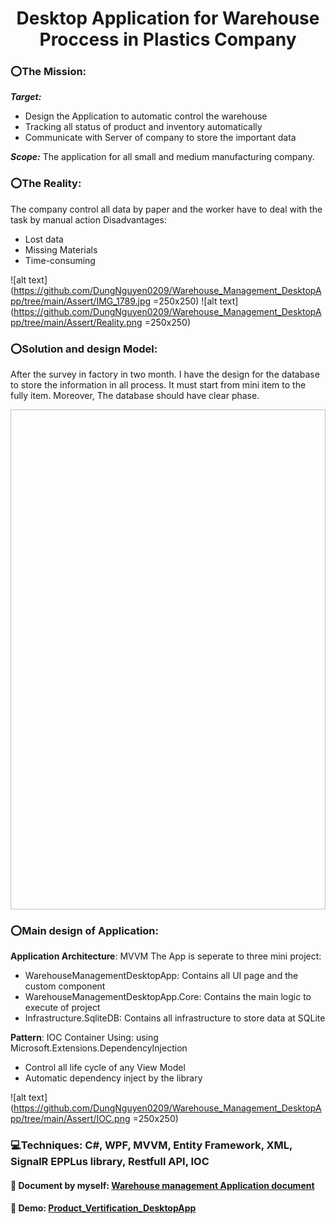 # <div align="center">Desktop Application for Warehouse Proccess in Plastics Company</div>

### ⭕The Mission: 

***Target:*** 
 - Design the Application to automatic control the warehouse
 - Tracking all status of product and inventory automatically
 - Communicate with Server of company to store the important data
 

***Scope:*** The application for all small and medium manufacturing company.

### ⭕The Reality:
The company control all data by paper and the worker have to deal with the task by manual action
Disadvantages:
- Lost data
- Missing Materials
- Time-consuming

![alt text](https://github.com/DungNguyen0209/Warehouse_Management_DesktopApp/tree/main/Assert/IMG_1789.jpg =250x250)
![alt text](https://github.com/DungNguyen0209/Warehouse_Management_DesktopApp/tree/main/Assert/Reality.png =250x250)

### ⭕Solution and design Model:
After the survey in factory in two month. I have the design for the database to store the information in all process. It must start from mini item to the fully item.
Moreover, The database should have clear phase.

<img source = "https://github.com/DungNguyen0209/Warehouse_Management_DesktopApp/tree/main/Assert/uml.png" width="800" height="800">

### ⭕Main design of Application:
**Application Architecture**: MVVM
The App is seperate to three mini project:
- WarehouseManagementDesktopApp: Contains all UI page and the custom component
- WarehouseManagementDesktopApp.Core: Contains the main logic to execute of project
- Infrastructure.SqliteDB: Contains all infrastructure to store data at SQLite

**Pattern**: IOC Container
Using: using Microsoft.Extensions.DependencyInjection
- Control all life cycle of any View Model
- Automatic dependency inject by the library

![alt text](https://github.com/DungNguyen0209/Warehouse_Management_DesktopApp/tree/main/Assert/IOC.png =250x250)


### 💻Techniques: C#, WPF, MVVM, Entity Framework, XML, SignalR EPPLus library, Restfull API, IOC

#### 📰 Document by myself: <a href="https://docs.google.com/document/d/13omfPOKXVdKNevfmOzXdDiz1iWZ8hwlh/edit" target="_blank">Warehouse management Application document</a>

#### 🔗 Demo: <a href="https://www.youtube.com/watch?v=L_-mhe4PxEY" target="_blank">Product_Vertification_DesktopApp</a>
